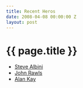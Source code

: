 ```yaml
---
title: Recent Heros
date: 2008-04-08 00:00:00 Z
layout: post
---
```


{{ page.title }}
================

-   [Steve Albini](http://en.wikipedia.org/wiki/Steve_Albini)
-   [John Rawls](http://en.wikipedia.org/wiki/John_Rawls)
-   [Alan Kay](http://en.wikipedia.org/wiki/Alan_Kay)
